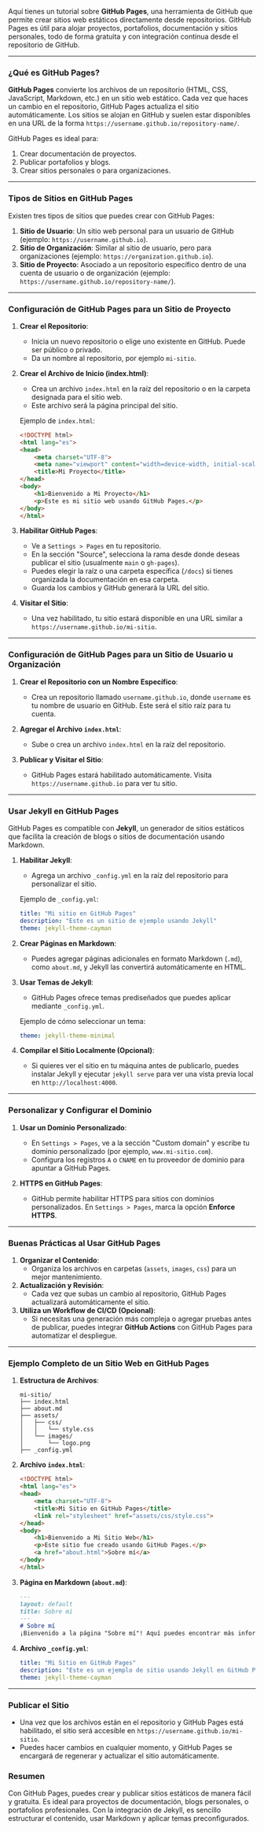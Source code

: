Aquí tienes un tutorial sobre **GitHub Pages**, una herramienta de GitHub que permite crear sitios web estáticos directamente desde repositorios. GitHub Pages es útil para alojar proyectos, portafolios, documentación y sitios personales, todo de forma gratuita y con integración continua desde el repositorio de GitHub.

---

### ¿Qué es GitHub Pages?

**GitHub Pages** convierte los archivos de un repositorio (HTML, CSS, JavaScript, Markdown, etc.) en un sitio web estático. Cada vez que haces un cambio en el repositorio, GitHub Pages actualiza el sitio automáticamente. Los sitios se alojan en GitHub y suelen estar disponibles en una URL de la forma `https://username.github.io/repository-name/`.

GitHub Pages es ideal para:
1. Crear documentación de proyectos.
2. Publicar portafolios y blogs.
3. Crear sitios personales o para organizaciones.

---

### Tipos de Sitios en GitHub Pages

Existen tres tipos de sitios que puedes crear con GitHub Pages:
1. **Sitio de Usuario**: Un sitio web personal para un usuario de GitHub (ejemplo: `https://username.github.io`).
2. **Sitio de Organización**: Similar al sitio de usuario, pero para organizaciones (ejemplo: `https://organization.github.io`).
3. **Sitio de Proyecto**: Asociado a un repositorio específico dentro de una cuenta de usuario o de organización (ejemplo: `https://username.github.io/repository-name/`).

---

### Configuración de GitHub Pages para un Sitio de Proyecto

1. **Crear el Repositorio**:
   - Inicia un nuevo repositorio o elige uno existente en GitHub. Puede ser público o privado.
   - Da un nombre al repositorio, por ejemplo `mi-sitio`.

2. **Crear el Archivo de Inicio (index.html)**:
   - Crea un archivo `index.html` en la raíz del repositorio o en la carpeta designada para el sitio web.
   - Este archivo será la página principal del sitio.

   Ejemplo de `index.html`:
   ```html
   <!DOCTYPE html>
   <html lang="es">
   <head>
       <meta charset="UTF-8">
       <meta name="viewport" content="width=device-width, initial-scale=1.0">
       <title>Mi Proyecto</title>
   </head>
   <body>
       <h1>Bienvenido a Mi Proyecto</h1>
       <p>Este es mi sitio web usando GitHub Pages.</p>
   </body>
   </html>
   ```

3. **Habilitar GitHub Pages**:
   - Ve a `Settings > Pages` en tu repositorio.
   - En la sección "Source", selecciona la rama desde donde deseas publicar el sitio (usualmente `main` o `gh-pages`).
   - Puedes elegir la raíz o una carpeta específica (`/docs`) si tienes organizada la documentación en esa carpeta.
   - Guarda los cambios y GitHub generará la URL del sitio.

4. **Visitar el Sitio**:
   - Una vez habilitado, tu sitio estará disponible en una URL similar a `https://username.github.io/mi-sitio`.

---

### Configuración de GitHub Pages para un Sitio de Usuario u Organización

1. **Crear el Repositorio con un Nombre Específico**:
   - Crea un repositorio llamado `username.github.io`, donde `username` es tu nombre de usuario en GitHub. Este será el sitio raíz para tu cuenta.

2. **Agregar el Archivo `index.html`**:
   - Sube o crea un archivo `index.html` en la raíz del repositorio.
   
3. **Publicar y Visitar el Sitio**:
   - GitHub Pages estará habilitado automáticamente. Visita `https://username.github.io` para ver tu sitio.

---

### Usar Jekyll en GitHub Pages

GitHub Pages es compatible con **Jekyll**, un generador de sitios estáticos que facilita la creación de blogs o sitios de documentación usando Markdown.

1. **Habilitar Jekyll**:
   - Agrega un archivo `_config.yml` en la raíz del repositorio para personalizar el sitio.
   
   Ejemplo de `_config.yml`:
   ```yaml
   title: "Mi sitio en GitHub Pages"
   description: "Este es un sitio de ejemplo usando Jekyll"
   theme: jekyll-theme-cayman
   ```

2. **Crear Páginas en Markdown**:
   - Puedes agregar páginas adicionales en formato Markdown (`.md`), como `about.md`, y Jekyll las convertirá automáticamente en HTML.

3. **Usar Temas de Jekyll**:
   - GitHub Pages ofrece temas prediseñados que puedes aplicar mediante `_config.yml`.

   Ejemplo de cómo seleccionar un tema:
   ```yaml
   theme: jekyll-theme-minimal
   ```

4. **Compilar el Sitio Localmente (Opcional)**:
   - Si quieres ver el sitio en tu máquina antes de publicarlo, puedes instalar Jekyll y ejecutar `jekyll serve` para ver una vista previa local en `http://localhost:4000`.

---

### Personalizar y Configurar el Dominio

1. **Usar un Dominio Personalizado**:
   - En `Settings > Pages`, ve a la sección "Custom domain" y escribe tu dominio personalizado (por ejemplo, `www.mi-sitio.com`).
   - Configura los registros `A` o `CNAME` en tu proveedor de dominio para apuntar a GitHub Pages.

2. **HTTPS en GitHub Pages**:
   - GitHub permite habilitar HTTPS para sitios con dominios personalizados. En `Settings > Pages`, marca la opción **Enforce HTTPS**.

---

### Buenas Prácticas al Usar GitHub Pages

1. **Organizar el Contenido**:
   - Organiza los archivos en carpetas (`assets`, `images`, `css`) para un mejor mantenimiento.
2. **Actualización y Revisión**:
   - Cada vez que subas un cambio al repositorio, GitHub Pages actualizará automáticamente el sitio.
3. **Utiliza un Workflow de CI/CD (Opcional)**:
   - Si necesitas una generación más compleja o agregar pruebas antes de publicar, puedes integrar **GitHub Actions** con GitHub Pages para automatizar el despliegue.

---

### Ejemplo Completo de un Sitio Web en GitHub Pages

1. **Estructura de Archivos**:
   ```
   mi-sitio/
   ├── index.html
   ├── about.md
   ├── assets/
   │   ├── css/
   │   │   └── style.css
   │   └── images/
   │       └── logo.png
   ├── _config.yml
   ```

2. **Archivo `index.html`**:
   ```html
   <!DOCTYPE html>
   <html lang="es">
   <head>
       <meta charset="UTF-8">
       <title>Mi Sitio en GitHub Pages</title>
       <link rel="stylesheet" href="assets/css/style.css">
   </head>
   <body>
       <h1>Bienvenido a Mi Sitio Web</h1>
       <p>Este sitio fue creado usando GitHub Pages.</p>
       <a href="about.html">Sobre mí</a>
   </body>
   </html>
   ```

3. **Página en Markdown (`about.md`)**:
   ```markdown
   ---
   layout: default
   title: Sobre mí
   ---
   # Sobre mí
   ¡Bienvenido a la página "Sobre mí"! Aquí puedes encontrar más información sobre este proyecto.
   ```

4. **Archivo `_config.yml`**:
   ```yaml
   title: "Mi Sitio en GitHub Pages"
   description: "Este es un ejemplo de sitio usando Jekyll en GitHub Pages"
   theme: jekyll-theme-cayman
   ```

---

### Publicar el Sitio

- Una vez que los archivos están en el repositorio y GitHub Pages está habilitado, el sitio será accesible en `https://username.github.io/mi-sitio`.
- Puedes hacer cambios en cualquier momento, y GitHub Pages se encargará de regenerar y actualizar el sitio automáticamente.

### Resumen

Con GitHub Pages, puedes crear y publicar sitios estáticos de manera fácil y gratuita. Es ideal para proyectos de documentación, blogs personales, o portafolios profesionales. Con la integración de Jekyll, es sencillo estructurar el contenido, usar Markdown y aplicar temas preconfigurados.
